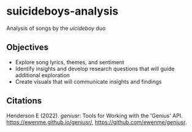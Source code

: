 # suicideboys-analysis
Analysis of songs by the *$uicideboy$* duo
## Objectives
- Explore song lyrics, themes, and sentiment
- Identify insights and develop research questions that will guide additional exploration
- Create visuals that will communicate insights and findings

## Citations
Henderson E (2022). *geniusr*: Tools for Working with the 'Genius' API. https://ewenme.github.io/geniusr/, https://github.com/ewenme/geniusr.
